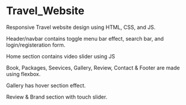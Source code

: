 # Travel_Website
Responsive Travel website design using HTML, CSS, and JS.

Header/navbar contains toggle menu bar effect, search bar, and login/registeration form.

Home section contains video slider using JS

Book, Packages, Seevices, Gallery, Review, Contact & Footer are made using flexbox.

Gallery has hover section effect.

Review & Brand section with touch slider.
